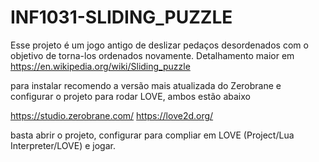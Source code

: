 # INF1031-SLIDING_PUZZLE
Esse projeto é um jogo antigo de deslizar pedaços desordenados com o objetivo de torna-los ordenados novamente. Detalhamento maior em https://en.wikipedia.org/wiki/Sliding_puzzle

para instalar recomendo a versão mais atualizada do Zerobrane e configurar o projeto para rodar LOVE, ambos estão abaixo

https://studio.zerobrane.com/
https://love2d.org/

basta abrir o projeto, configurar para compliar em LOVE (Project/Lua Interpreter/LOVE) e jogar.

